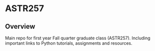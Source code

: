 # ASTR257
## Overview
Main repo for first year Fall quarter graduate class (ASTR257). Including important links to Python tutorials, assignments and resources. 

